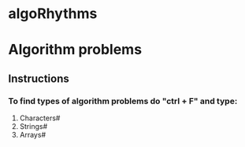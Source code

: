 # algoRhythms
# Algorithm problems

## Instructions

### To find types of algorithm problems do "ctrl + F" and type:
1. Characters#
2. Strings#
3. Arrays#
